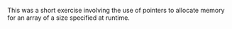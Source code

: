 This was a short exercise involving the use of pointers to allocate memory for an array of a size specified at runtime.  
